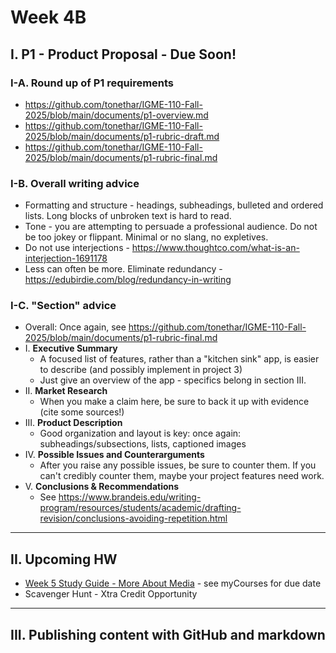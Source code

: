 # Week 4B 


## I. P1 - Product Proposal - Due Soon!
### I-A. Round up of P1 requirements
- https://github.com/tonethar/IGME-110-Fall-2025/blob/main/documents/p1-overview.md
- https://github.com/tonethar/IGME-110-Fall-2025/blob/main/documents/p1-rubric-draft.md
- https://github.com/tonethar/IGME-110-Fall-2025/blob/main/documents/p1-rubric-final.md

### I-B.  Overall writing advice
- Formatting and structure - headings, subheadings, bulleted and ordered lists. Long blocks of unbroken text is hard to read.
- Tone - you are attempting to persuade a professional audience. Do not be too jokey or flippant. Minimal or no slang, no expletives.
- Do not use interjections - https://www.thoughtco.com/what-is-an-interjection-1691178
- Less can often be more. Eliminate redundancy - https://edubirdie.com/blog/redundancy-in-writing

### I-C. "Section" advice

- Overall: Once again, see https://github.com/tonethar/IGME-110-Fall-2025/blob/main/documents/p1-rubric-final.md
- I. **Executive Summary**
  - A focused list of features, rather than a "kitchen sink" app, is easier to describe (and possibly implement in project 3)
  - Just give an overview of the app -  specifics belong in section III.
- II. **Market Research**
  - When you make a claim here, be sure to back it up with evidence (cite some sources!)
- III. **Product Description**
  - Good organization and layout is key: once again: subheadings/subsections, lists, captioned images
- IV. **Possible Issues and Counterarguments**
  - After you raise any possible issues, be sure to counter them. If you can't credibly counter them, maybe your project features need work.
- V. **Conclusions & Recommendations**
  - See https://www.brandeis.edu/writing-program/resources/students/academic/drafting-revision/conclusions-avoiding-repetition.html
 
---

## II. Upcoming HW

- [Week 5 Study Guide - More About Media](https://docs.google.com/document/d/1tOWF5bkUcpgSNVwjfjuHR47QUroePsl4RDsGdylowiM/copy) - see myCourses for due date
- Scavenger Hunt - Xtra Credit Opportunity

---

## III. Publishing content with GitHub and markdown
